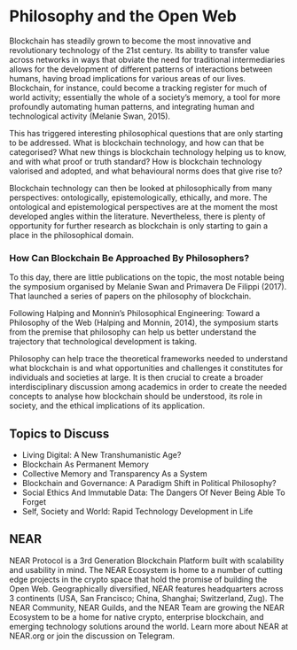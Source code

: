 # Philosophy and the Open Web

Blockchain has steadily grown to become the most innovative and revolutionary technology of the 21st century. Its ability to transfer value across networks in ways that obviate the need for traditional intermediaries allows for the development of different patterns of interactions between humans, having broad implications for various areas of our lives. Blockchain, for instance, could become a tracking register for much of world activity; essentially the whole of a society’s memory, a tool for more profoundly automating human patterns, and integrating human and technological activity (Melanie Swan, 2015).&#x20;

This has triggered interesting philosophical questions that are only starting to be addressed. What is blockchain technology, and how can that be categorised? What new things is blockchain technology helping us to know, and with what proof or truth standard? How is blockchain technology valorised and adopted, and what behavioural norms does that give rise to?

Blockchain technology can then be looked at philosophically from many perspectives: ontologically, epistemologically, ethically, and more. The ontological and epistemological perspectives are at the moment the most developed angles within the literature. Nevertheless, there is plenty of opportunity for further research as blockchain is only starting to gain a place in the philosophical domain.

### How Can Blockchain Be Approached By Philosophers?

To this day, there are little publications on the topic, the most notable being the symposium organised by Melanie Swan and Primavera De Filippi (2017). That launched a series of papers on the philosophy of blockchain.&#x20;

Following Halping and Monnin’s Philosophical Engineering: Toward a Philosophy of the Web (Halping and Monnin, 2014), the symposium starts from the premise that philosophy can help us better understand the trajectory that technological development is taking.&#x20;

Philosophy can help trace the theoretical frameworks needed to understand what blockchain is and what opportunities and challenges it constitutes for individuals and societies at large. It is then crucial to create a broader interdisciplinary discussion among academics in order to create the needed concepts to analyse how blockchain should be understood, its role in society, and the ethical implications of its application.

## Topics to Discuss

* Living Digital: A New Transhumanistic Age?&#x20;
* Blockchain As Permanent Memory&#x20;
* Collective Memory and Transparency As a System&#x20;
* Blockchain and Governance: A Paradigm Shift in Political Philosophy?&#x20;
* Social Ethics And Immutable Data: The Dangers Of Never Being Able To Forget
* Self, Society and World: Rapid Technology Development in Life

## NEAR&#x20;

NEAR Protocol is a 3rd Generation Blockchain Platform built with scalability and usability in mind. The NEAR Ecosystem is home to a number of cutting edge projects in the crypto space that hold the promise of building the Open Web. Geographically diversified, NEAR features headquarters across 3 continents (USA, San Francisco; China, Shanghai; Switzerland, Zug). The NEAR Community, NEAR Guilds, and the NEAR Team are growing the NEAR Ecosystem to be a home for native crypto, enterprise blockchain, and emerging technology solutions around the world. Learn more about NEAR at NEAR.org or join the discussion on Telegram.
